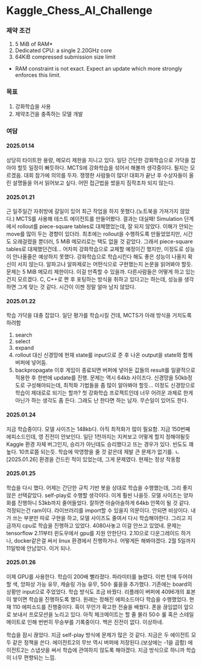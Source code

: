 # Kaggle_Chess_AI_Challenge
 
### 제약 조건
1. 5 MiB of RAM*
2. Dedicated CPU: a single 2.20GHz core
3. 64KiB compressed submission size limit
* RAM constraint is not exact. Expect an update which more strongly enforces this limit.

### 목표
 1. 강화학습을 사용
 2. 제약조건을 충족하는 모델 개발


### 여담
#### 2025.01.14 
 상당히 타이트한 용량, 메모리 제한을 지니고 있다. 일단 간단한 강화학습으로 가닥을 잡아야 할듯 일정이 빠듯하다.
 MCTS에 강화학습을 섞어서 해볼까 생각중이다. 될지는 모르겠음. 
 대회 참가에 의의를 두자. 쟁쟁한 사람들이 많다! 대회가 끝난 후 수상자들이 올린 설명들을 어서 읽어보고 싶다. 어떤 접근법을 썼을지 짐작조차 되지 않는다.

#### 2025.01.21
 근 일주일간 자취방에 갈일이 있어 최근 작업을 하지 못했다.(노트북을 가져가지 않았다.)
 MCTS를 사용해 테스트 에이전트를 만들어봤다.
 결과는 대실패!
 Simulation 단계에서 rollout를 piece-square tables로 대체했었는데, 잘 되지 않았다. 이해가 안되는 move를 많이 두는 경향이 있더라.
 최초에는 rollout을 수행하도록 만들었었지만, 시간도 오래걸렸을 뿐더러, 5 MiB 메모리로는 택도 없을 것 같았다.
 그래서 piece-square tables로 대체했던건데...
 어차피 강화학습으로 교체할 예정이긴 했지만, 이정도로 성능이 안나올줄은 예상하지 못했다.
 강화학습으로 학습시킨다 해도 좋은 성능이 나올지 확신이 서지 않는다. 알파고나 알파제로는 어떤식으로 구현했는지 논문을 읽어봐야 할듯.
 문제는 5 MiB 메모리 제한이다. 이걸 만족할 수 있을까.
 다른사람들은 어떻게 하고 있는건지 모르겠다. C, C++로 짠 후 포팅하는 방식을 취하고 있다고는 하는데, 성능을 생각하면 그게 맞는 것 같다.
 시간이 이젠 정말 얼마 남지 않았다.
 
 
#### 2025.01.22
 학습 가닥을 대충 잡았다. 일단 평가를 학습시킬 건데, MCTS가 아래 방식을 거치도록 하려함
 1. search
 2. select
 3. expand
 4. rollout 대신 신경망에 현재 state를 input으로 준 후 나온 output을 state와 함께 버퍼에 넣어둠.
 5. backpropagate
 이후 게임이 종료되면 버퍼에 넣어둔 값들의 result를 일괄적으로 적용한 후 한번에 update를 진행.
 문제는 역시 64kb 사이즈다.
 신경망을 50kb정도로 구성해야되는데, 최적화 기법들을 좀 많이 알아봐야 할듯... 이정도 신경망으로 학습이 제대로로 되기는 할까?
 첫 강화학습 프로젝트인데 너무 어려운 과제로 한게 아닌가 하는 생각도 좀 든다.
 그래도 난 한다면 하는 남자. 무슨일이 있어도 한다.


#### 2025.01.24
 지금 학습중이다. 모델 사이즈는 148kb다. 아직 최적화가 많이 필요함.
 지금 150번째 에피소드인데, 영 진전이 안보인다. 일단 1천까지는 지켜보고 어떻게 할지 정해야될듯
 Kaggle 환경 자체 버그인지, 승리가 아닌데도 승리했다고 뜨는 경우가 있다. 빈도도 꽤 높다. 10프로쯤 되는듯. 
 학습에 악영향을 줄 것 같은데 제발 큰 문제가 없기를.
  ㄴ[2025.01.26]
   환경을 건드린 적이 있었는데, 그게 문제였다. 현재는 정상 작동함


#### 2025.01.25
 학습을 다시 했다. 어제는 간단한 규칙 기반 봇을 상대로 학습을 수행했는데, 그리 좋지 않은 선택같았다.
 self-play로 수행할 생각이다. 이게 훨씬 나을듯.
 모델 사이즈는 양자화를 진행하니 53kb까지 줄어들었다. 잘하면 아슬아슬하게 64kb 안쪽이 될 것 같다.
 걱정되는건 ram이다. 라이브러리를 import할 수 있을지 의문이다. 안되면 비상이다. 내가 쓰는 부분만 따로 구현을 하고, 모델 사이즈도 줄여서 다시 학습해야한다.
 그리고 지금까지 cpu로 학습을 진행하고 있었다. 4080사놓고 이걸 안쓰고 있었네.
 문제는 tensorflow 2.11부터 윈도우에서 gpu를 지원 안한단다.
 2.10으로 다운그레이드 하거나, docker같은걸 써서 linux 환경에서 진행하거나. 어떻게든 해봐야겠다.
 2월 5일까지 11일밖에 안남았다. 이거 되나.


#### 2025.01.26
  이제 GPU를 사용한다. 학습이 200배 빨라졌다.
 파라미터를 늘렸다. 이번 턴에 두어야 할 색, 앙파상 가능 유무, 캐슬링 가능 유무, 50수 룰을을 추가했다. 기존에는 board의 상황만 input으로 주었었다.
 학습 방식도 조금 바꿨다. 리플레이 버퍼에 4096개의 표본이 쌓이면 학습을 진행하도록 했다. 원래는 정해진 에피소드마다 학습을 수행했었다. 
 현재 110 에피소드를 진행중이다. 흑이 무언가 확고한 전술을 배웠다. 폰을 끊임없이 앞으로 보내서 프로모션을 노리고 있다. 아직 체크메이트는 할 줄 몰라 50수 룰 혹은 스테일메이트로 인해 번번히 무승부를 기록중이다. 백은 진전이 없다. 이상하네.
 
 학습을 잠시 끊었다. 지금 self-play 방식에 문제가 많은 것 같다. 지금은 두 에이전트 모두 같은 정책을 쓴다. 에이전트2의 무브 역시 버퍼에 저장된다.(보상에는 -1을 곱함) 에이전트2는 스냅샷을 써서 학습에 관여하지 않도록 해야겠다. 지금 방식으로 하니까 학습이 너무 편향되는 느낌.
  